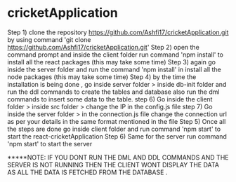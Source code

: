 # cricketApplication

Step 1) clone the repository https://github.com/Ashfi17/cricketApplication.git by using command 'git clone https://github.com/Ashfi17/cricketApplication.git'
Step 2) open the command prompt and inside the client folder run command 'npm install' to install all the react packages (this may take some time)
Step 3) again go inside the server folder and run the command 'npm install' in install all the node packages (this may take some time)
Step 4) by the time the installation is being done , go inside server folder >  inside db-init folder and run the ddl commands to create the tables and database also run the dml commands to insert some data to the table.
step 6) Go inside the client folder > inside src folder > change the IP in the config.js file
step 7) Go inside the server folder > in the connection.js file change the connection url as per your details in the same format mentioned in the file 
Step 5) Once all the steps are  done go inside client folder and run command 'npm start' to start the react-cricketApplication
Step 6) Same for the server run command 'npm start' to start the server
 
*****NOTE: IF YOU DONT RUN THE DML AND DDL COMMANDS AND THE SERVER IS NOT RUNNING THEN  THE CLIENT WONT DISPLAY THE DATA AS ALL THE DATA IS FETCHED FROM THE DATABASE .
